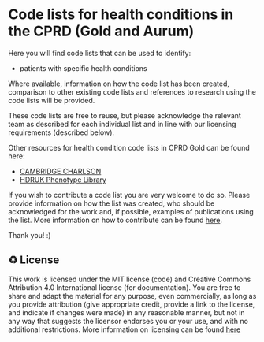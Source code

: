# Code lists for health conditions in the CPRD (Gold and Aurum)

Here you will find code lists that can be used to identify:
- patients with specific health conditions

Where available, information on how the code list has been created, comparison to other existing code lists and references to research using the code lists will be provided.

These code lists are free to reuse, but please acknowledge the relevant team as described for each individual list and in line with our licensing requirements (described below).

Other resources for health condition code lists in CPRD Gold can be found here:
- [CAMBRIDGE CHARLSON](https://www.phpc.cam.ac.uk/pcu/research/research-groups/crmh/cprd_cam/codelists/v11/)
- [HDRUK Phenotype Library](https://phenotypes.healthdatagateway.org/phenotypes/?)

If you wish to contribute a code list you are very welcome to do so. Please provide information on how the list was created, who should be acknowledged for the work and, if possible, examples of publications using the list. More information on how to contribute can be found [here](https://github.com/Pharmacoepi-Data-Collaborative/home/blob/Main/HOW_TO_CONTRIBUTE.md).

Thank you! :)

♻️ License
---

This work is licensed under the MIT license (code) and Creative Commons Attribution 4.0 International license (for documentation).
You are free to share and adapt the material for any purpose, even commercially,
as long as you provide attribution (give appropriate credit, provide a link to the license,
and indicate if changes were made) in any reasonable manner, but not in any way that suggests the
licensor endorses you or your use, and with no additional restrictions.
More information on licensing can be found [here](https://github.com/Pharmacoepi-Data-Collaborative/home/blob/Main/LICENSE.md)

